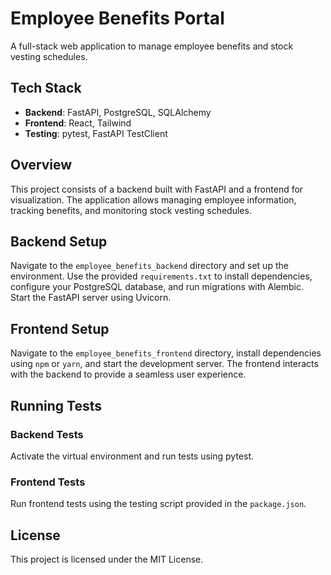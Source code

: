 # Employee Benefits Portal

A full-stack web application to manage employee benefits and stock vesting schedules.

## Tech Stack

- **Backend**: FastAPI, PostgreSQL, SQLAlchemy
- **Frontend**: React, Tailwind
- **Testing**: pytest, FastAPI TestClient

## Overview

This project consists of a backend built with FastAPI and a frontend for visualization. The application allows managing employee information, tracking benefits, and monitoring stock vesting schedules.

## Backend Setup

Navigate to the `employee_benefits_backend` directory and set up the environment. Use the provided `requirements.txt` to install dependencies, configure your PostgreSQL database, and run migrations with Alembic. Start the FastAPI server using Uvicorn.

## Frontend Setup

Navigate to the `employee_benefits_frontend` directory, install dependencies using `npm` or `yarn`, and start the development server. The frontend interacts with the backend to provide a seamless user experience.

## Running Tests

### Backend Tests

Activate the virtual environment and run tests using pytest.

### Frontend Tests

Run frontend tests using the testing script provided in the `package.json`.

## License

This project is licensed under the MIT License.
